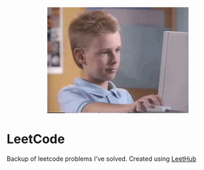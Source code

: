 <div align="center">
	<img src="https://github.com/rcopeland/LeetCode/raw/main/thumbs.gif" alt="Thumbs Up!">
</div>

# LeetCode
Backup of leetcode problems I've solved.
Created using [LeetHub](https://github.com/QasimWani/LeetHub)
